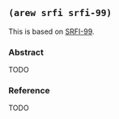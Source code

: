 
## `(arew srfi srfi-99)`

This is based on [SRFI-99](https://srfi.schemers.org/srfi-99/).

### Abstract

TODO

### Reference

TODO
